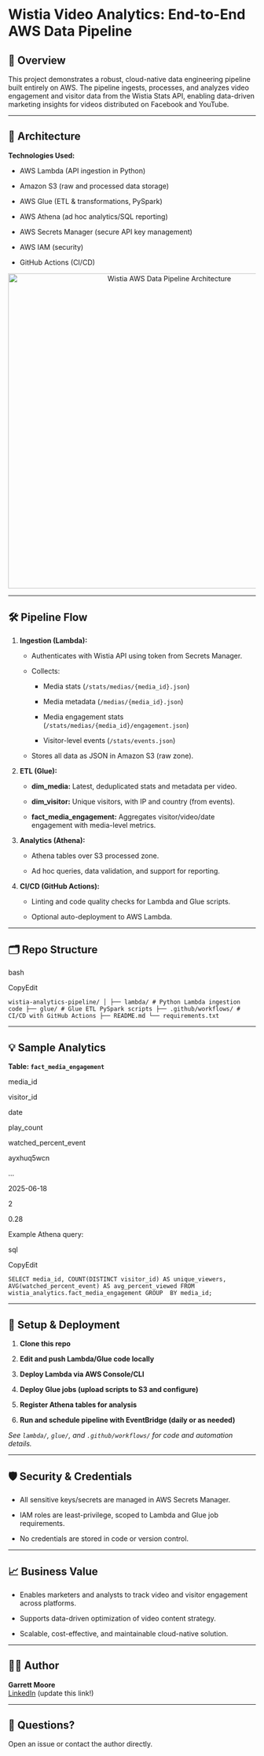
# Wistia Video Analytics: End-to-End AWS Data Pipeline

## 🚀 Overview

This project demonstrates a robust, cloud-native data engineering pipeline built entirely on AWS. The pipeline ingests, processes, and analyzes video engagement and visitor data from the Wistia Stats API, enabling data-driven marketing insights for videos distributed on Facebook and YouTube.

----------

## 📐 Architecture

**Technologies Used:**

-   AWS Lambda (API ingestion in Python)
    
-   Amazon S3 (raw and processed data storage)
    
-   AWS Glue (ETL & transformations, PySpark)
    
-   AWS Athena (ad hoc analytics/SQL reporting)
    
-   AWS Secrets Manager (secure API key management)
    
-   AWS IAM (security)
    
-   GitHub Actions (CI/CD)
    

<p align="center"> <img src="https://user-images.githubusercontent.com/11109519/276601883-817d90c2-2e4b-4c3b-8cce-91e0136b3602.png" width="640" alt="Wistia AWS Data Pipeline Architecture"> </p>

----------

## 🛠️ Pipeline Flow

1.  **Ingestion (Lambda):**
    
    -   Authenticates with Wistia API using token from Secrets Manager.
        
    -   Collects:
        
        -   Media stats (`/stats/medias/{media_id}.json`)
            
        -   Media metadata (`/medias/{media_id}.json`)
            
        -   Media engagement stats (`/stats/medias/{media_id}/engagement.json`)
            
        -   Visitor-level events (`/stats/events.json`)
            
    -   Stores all data as JSON in Amazon S3 (raw zone).
        
2.  **ETL (Glue):**
    
    -   **dim_media:** Latest, deduplicated stats and metadata per video.
        
    -   **dim_visitor:** Unique visitors, with IP and country (from events).
        
    -   **fact_media_engagement:** Aggregates visitor/video/date engagement with media-level metrics.
        
3.  **Analytics (Athena):**
    
    -   Athena tables over S3 processed zone.
        
    -   Ad hoc queries, data validation, and support for reporting.
        
4.  **CI/CD (GitHub Actions):**
    
    -   Linting and code quality checks for Lambda and Glue scripts.
        
    -   Optional auto-deployment to AWS Lambda.
        

----------

## 🗂️ Repo Structure

bash

CopyEdit

`wistia-analytics-pipeline/
│
├── lambda/ # Python Lambda ingestion code ├── glue/ # Glue ETL PySpark scripts ├── .github/workflows/ # CI/CD with GitHub Actions ├── README.md
└── requirements.txt` 

----------

## 💡 Sample Analytics

**Table: `fact_media_engagement`**

media_id

visitor_id

date

play_count

watched_percent_event

ayxhuq5wcn

...

2025-06-18

2

0.28

Example Athena query:

sql

CopyEdit

`SELECT media_id, COUNT(DISTINCT visitor_id) AS unique_viewers, AVG(watched_percent_event) AS avg_percent_viewed FROM wistia_analytics.fact_media_engagement GROUP  BY media_id;` 

----------

## 📝 Setup & Deployment

1.  **Clone this repo**
    
2.  **Edit and push Lambda/Glue code locally**
    
3.  **Deploy Lambda via AWS Console/CLI**
    
4.  **Deploy Glue jobs (upload scripts to S3 and configure)**
    
5.  **Register Athena tables for analysis**
    
6.  **Run and schedule pipeline with EventBridge (daily or as needed)**
    

_See `lambda/`, `glue/`, and `.github/workflows/` for code and automation details._

----------

## 🛡️ Security & Credentials

-   All sensitive keys/secrets are managed in AWS Secrets Manager.
    
-   IAM roles are least-privilege, scoped to Lambda and Glue job requirements.
    
-   No credentials are stored in code or version control.
    

----------

## 📈 Business Value

-   Enables marketers and analysts to track video and visitor engagement across platforms.
    
-   Supports data-driven optimization of video content strategy.
    
-   Scalable, cost-effective, and maintainable cloud-native solution.
    

----------

## 🧑‍💻 Author

**Garrett Moore**  
[LinkedIn](https://www.linkedin.com/in/garrettmoore/) (update this link!)

----------

## 📣 Questions?

Open an issue or contact the author directly.
